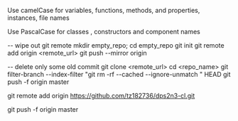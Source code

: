 Use camelCase for variables, functions, methods, and properties, instances, file names

Use PascalCase for classes , constructors and component names

-- wipe out git remote
mkdir empty_repo; cd empty_repo
git init
git remote add origin <remote_url>
git push --mirror origin


-- delete only some old commit 
git clone <remote_url>
cd <repo_name>
git filter-branch --index-filter "git rm -rf --cached --ignore-unmatch <file>" HEAD
git push -f origin master


git remote add origin https://github.com/tz182736/dps2n3-cl.git

git push -f origin master